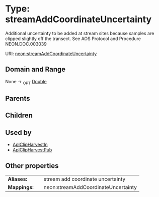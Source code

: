 
# Type: streamAddCoordinateUncertainty


Additional uncertainty to be added at stream sites because samples are clipped slightly off the transect.  See AOS Protocol and Procedure NEON.DOC.003039

URI: [neon:streamAddCoordinateUncertainty](https://data.neonscience.org/streamAddCoordinateUncertainty)


## Domain and Range

None ->  <sub>OPT</sub> [Double](types/Double.md)

## Parents


## Children


## Used by

 * [AplClipHarvestIn](AplClipHarvestIn.md)
 * [AplClipHarvestPub](AplClipHarvestPub.md)

## Other properties

|  |  |  |
| --- | --- | --- |
| **Aliases:** | | stream add coordinate uncertainty |
| **Mappings:** | | neon:streamAddCoordinateUncertainty |


